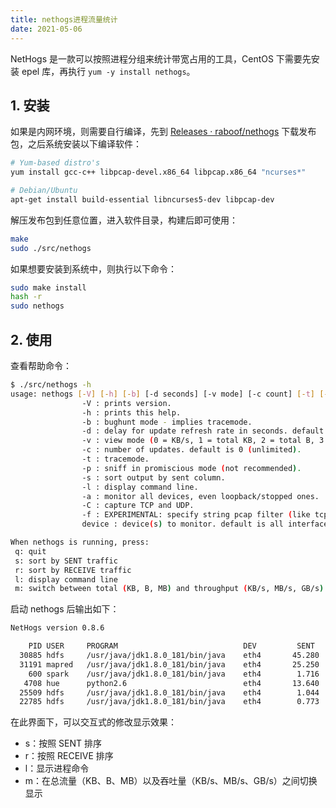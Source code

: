 ```yaml
---
title: nethogs进程流量统计
date: 2021-05-06
---
```


NetHogs 是一款可以按照进程分组来统计带宽占用的工具，CentOS 下需要先安装 epel 库，再执行 `yum -y install nethogs`。

## 1. 安装

如果是内网环境，则需要自行编译，先到 [Releases · raboof/nethogs](https://github.com/raboof/nethogs/releases) 下载发布包，之后系统安装以下编译软件：

```bash
# Yum-based distro's
yum install gcc-c++ libpcap-devel.x86_64 libpcap.x86_64 "ncurses*"

# Debian/Ubuntu
apt-get install build-essential libncurses5-dev libpcap-dev
```

解压发布包到任意位置，进入软件目录，构建后即可使用：

```bash
make
sudo ./src/nethogs
```

如果想要安装到系统中，则执行以下命令：

```bash
sudo make install
hash -r
sudo nethogs
```

## 2. 使用

查看帮助命令：

```bash
$ ./src/nethogs -h
usage: nethogs [-V] [-h] [-b] [-d seconds] [-v mode] [-c count] [-t] [-p] [-s] [-a] [-l] [-f filter] [-C][device [device [device ...]]]
                -V : prints version.
                -h : prints this help.
                -b : bughunt mode - implies tracemode.
                -d : delay for update refresh rate in seconds. default is 1.
                -v : view mode (0 = KB/s, 1 = total KB, 2 = total B, 3 = total MB, 4 = MB/s, 5 = GB/s). default is 0.
                -c : number of updates. default is 0 (unlimited).
                -t : tracemode.
                -p : sniff in promiscious mode (not recommended).
                -s : sort output by sent column.
                -l : display command line.
                -a : monitor all devices, even loopback/stopped ones.
                -C : capture TCP and UDP.
                -f : EXPERIMENTAL: specify string pcap filter (like tcpdump). This may be removed or changed in a future version.
                device : device(s) to monitor. default is all interfaces up and running excluding loopback

When nethogs is running, press:
 q: quit
 s: sort by SENT traffic
 r: sort by RECEIVE traffic
 l: display command line
 m: switch between total (KB, B, MB) and throughput (KB/s, MB/s, GB/s) mode
```

启动 nethogs 后输出如下：

```bash
NetHogs version 0.8.6

    PID USER     PROGRAM                        	DEV         SENT      RECEIVED      
  30885 hdfs     /usr/java/jdk1.8.0_181/bin/java	eth4       45.280     231.313 KB/sec
  31191 mapred   /usr/java/jdk1.8.0_181/bin/java	eth4       25.250      34.734 KB/sec
    600 spark    /usr/java/jdk1.8.0_181/bin/java	eth4        1.716       7.107 KB/sec
   4708 hue      python2.6                      	eth4       13.640       6.064 KB/sec
  25509 hdfs     /usr/java/jdk1.8.0_181/bin/java	eth4        1.044       1.092 KB/sec
  22785 hdfs     /usr/java/jdk1.8.0_181/bin/java	eth4        0.773       0.809 KB/sec
```

在此界面下，可以交互式的修改显示效果：

- s：按照 SENT 排序
- r：按照 RECEIVE 排序
- l：显示进程命令
- m：在总流量（KB、B、MB）以及吞吐量（KB/s、MB/s、GB/s）之间切换显示